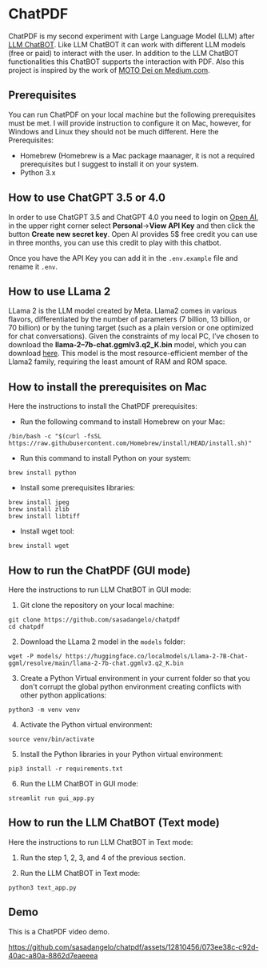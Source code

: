 # ChatPDF

ChatPDF is my second experiment with Large Language Model (LLM) after [LLM ChatBOT](https://github.com/sasadangelo/llmchatbot). Like LLM ChatBOT it can work with different LLM models (free or paid) to interact with the user. In addition to the LLM ChatBOT functionalities this ChatBOT supports the interaction with PDF. Also this project is inspired by the work of [MOTO Dei on Medium.com](https://medium.com/@daydreamersjp/integrating-the-chatpdf-feature-into-a-local-streamlit-chat-interface-including-non-openai-models-dc3cd3c9ed70).

## Prerequisites

You can run ChatPDF on your local machine but the following prerequisites must be met. I will provide instruction to configure it on Mac, however, for Windows and Linux they should not be much different.
Here the Prerequisites:

* Homebrew (Homebrew is a Mac package maanager, it is not a required prerequisites but I suggest to install it on your system.
* Python 3.x

## How to use ChatGPT 3.5 or 4.0

In order to use ChatGPT 3.5 and ChatGPT 4.0 you need to login on [Open AI](https://beta.openai.com/signup), in the upper right corner select **Personal**->**View API Key** and then click the button **Create new secret key**. Open AI provides 5$ free credit you can use in three months, you can use this credit to play with this chatbot.

Once you have the API Key you can add it in the ```.env.example``` file and rename it ```.env```.

## How to use LLama 2

LLama 2 is the LLM model created by Meta. Llama2 comes in various flavors, differentiated by the number of parameters (7 billion, 13 billion, or 70 billion) or by the tuning target (such as a plain version or one optimized for chat conversations). Given the constraints of my local PC, I’ve chosen to download the **llama-2–7b-chat.ggmlv3.q2_K.bin** model, which you can download [here](https://huggingface.co/localmodels/Llama-2-7B-Chat-ggml/tree/main). This model is the most resource-efficient member of the Llama2 family, requiring the least amount of RAM and ROM space.

## How to install the prerequisites on Mac

Here the instructions to install the ChatPDF prerequisites:

* Run the following command to install Homebrew on your Mac:
```
/bin/bash -c "$(curl -fsSL https://raw.githubusercontent.com/Homebrew/install/HEAD/install.sh)"
```

* Run this command to install Python on your system:
```
brew install python
```

* Install some prerequisites libraries:
```
brew install jpeg
brew install zlib
brew install libtiff
```

* Install wget tool:
```
brew install wget
```

## How to run the ChatPDF (GUI mode)

Here the instructions to run LLM ChatBOT in GUI mode:

1. Git clone the repository on your local machine:
  ```
  git clone https://github.com/sasadangelo/chatpdf
  cd chatpdf
  ```

2. Download the LLama 2 model in the ```models``` folder:
  ```
  wget -P models/ https://huggingface.co/localmodels/Llama-2-7B-Chat-ggml/resolve/main/llama-2-7b-chat.ggmlv3.q2_K.bin
  ```

3. Create a Python Virtual environment in your current folder so that you don't corrupt the global python environment creating conflicts with other python applications:
  ```
  python3 -m venv venv
  ```

4. Activate the Python virtual environment:
  ```
  source venv/bin/activate
  ```

5. Install the Python libraries in your Python virtual environment:
  ```
  pip3 install -r requirements.txt
  ```

6. Run the LLM ChatBOT in GUI mode:
  ```
  streamlit run gui_app.py
  ```

## How to run the LLM ChatBOT (Text mode)

Here the instructions to run LLM ChatBOT in Text mode:

1. Run the step 1, 2, 3, and 4 of the previous section.

2. Run the LLM ChatBOT in Text mode:
  ```
  python3 text_app.py
  ```

## Demo

This is a ChatPDF video demo.

https://github.com/sasadangelo/chatpdf/assets/12810456/073ee38c-c92d-40ac-a80a-8862d7eaeeea


